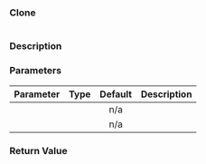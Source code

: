 <!-- api/Clone.md -->

### Clone

```js
```

### Description


### Parameters

| Parameter	| Type     	| Default 	| Description	|
|-----------|:--------:	|:-------:	|-------------	|
| 		|  	| n/a     	|  |
| 		|  	| n/a     	|  |


### Return Value


